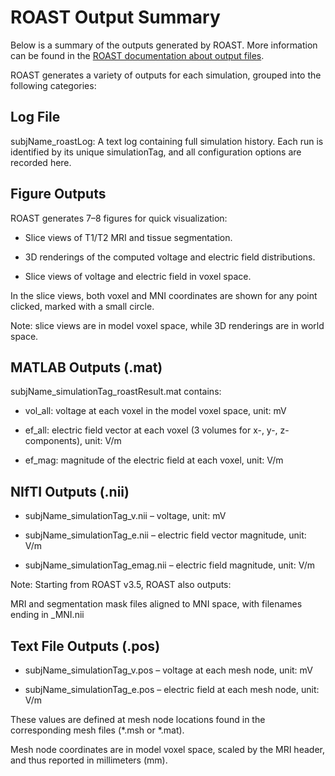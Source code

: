 
# ROAST Output Summary

Below is a summary of the outputs generated by ROAST. More information can be found in the [ROAST documentation about output files](https://github.com/andypotatohy/roast?tab=readme-ov-file#5-outputs-of-roast-software).

ROAST generates a variety of outputs for each simulation, grouped into the following categories:

## Log File
subjName_roastLog:
A text log containing full simulation history. Each run is identified by its unique simulationTag, and all configuration options are recorded here.

## Figure Outputs
ROAST generates 7–8 figures for quick visualization:

- Slice views of T1/T2 MRI and tissue segmentation.

- 3D renderings of the computed voltage and electric field distributions.

- Slice views of voltage and electric field in voxel space.

In the slice views, both voxel and MNI coordinates are shown for any point clicked, marked with a small circle.

Note: slice views are in model voxel space, while 3D renderings are in world space.

## MATLAB Outputs (.mat)
subjName_simulationTag_roastResult.mat contains:

- vol_all: voltage at each voxel in the model voxel space, unit: mV

- ef_all: electric field vector at each voxel (3 volumes for x-, y-, z-components), unit: V/m

- ef_mag: magnitude of the electric field at each voxel, unit: V/m

## NIfTI Outputs (.nii)
- subjName_simulationTag_v.nii – voltage, unit: mV

- subjName_simulationTag_e.nii – electric field vector magnitude, unit: V/m

- subjName_simulationTag_emag.nii – electric field magnitude, unit: V/m

Note: Starting from ROAST v3.5, ROAST also outputs:

MRI and segmentation mask files aligned to MNI space, with filenames ending in _MNI.nii

## Text File Outputs (.pos)
- subjName_simulationTag_v.pos – voltage at each mesh node, unit: mV

- subjName_simulationTag_e.pos – electric field at each mesh node, unit: V/m

These values are defined at mesh node locations found in the corresponding mesh files (*.msh or *.mat).

Mesh node coordinates are in model voxel space, scaled by the MRI header, and thus reported in millimeters (mm).


